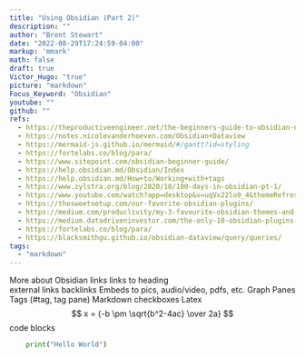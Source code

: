 ```yaml
---
title: "Using Obsidian (Part 2)"
description: ""
author: "Brent Stewart"
date: "2022-08-29T17:24:59-04:00"
markup: 'mmark'
math: false
draft: true
Victor_Hugo: "true"
picture: "markdown"
Focus_Keyword: "Obsidian"
youtube: ""
github: ""
refs:
  - https://theproductiveengineer.net/the-beginners-guide-to-obsidian-notes-step-by-step/
  - https://notes.nicolevanderhoeven.com/Obsidian+Dataview
  - https://mermaid-js.github.io/mermaid/#/gantt?id=styling
  - https://fortelabs.co/blog/para/
  - https://www.sitepoint.com/obsidian-beginner-guide/
  - https://help.obsidian.md/Obsidian/Index
  - https://help.obsidian.md/How+to/Working+with+tags
  - https://www.zylstra.org/blog/2020/10/100-days-in-obsidian-pt-1/
  - https://www.youtube.com/watch?app=desktop&v=uqVx22lo9_4&themeRefresh=1
  - https://thesweetsetup.com/our-favorite-obsidian-plugins/
  - https://medium.com/produclivity/my-3-favourite-obsidian-themes-and-most-useful-plug-ins-e130aba1103a
  - https://medium.datadriveninvestor.com/the-only-10-obsidian-plugins-i-need-to-have-the-best-and-simplest-pkm-of-my-life-c3a3b9d1ebda
  - https://fortelabs.co/blog/para/
  - https://blacksmithgu.github.io/obsidian-dataview/query/queries/
tags:
  - "markdown"
---
```


More about Obsidian
	links 
		links to heading  
		external links
		backlinks
	Embeds to pics, audio/video, pdfs, etc.
		Graph
	Panes
	Tags (#tag, tag pane)
	Markdown
		checkboxes
	Latex
$$ x = {-b \pm \sqrt{b^2-4ac} \over 2a} $$
	code blocks
```python
	print("Hello World")
```
